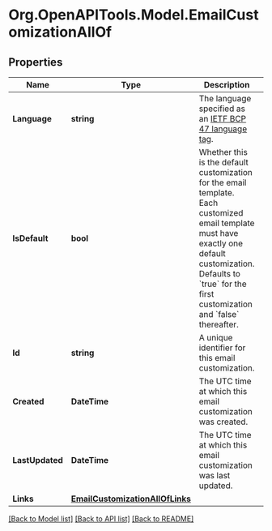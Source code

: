# Org.OpenAPITools.Model.EmailCustomizationAllOf

## Properties

Name | Type | Description | Notes
------------ | ------------- | ------------- | -------------
**Language** | **string** | The language specified as an [IETF BCP 47 language tag](https://datatracker.ietf.org/doc/html/rfc5646). | 
**IsDefault** | **bool** | Whether this is the default customization for the email template. Each customized email template must have exactly one default customization. Defaults to &#x60;true&#x60; for the first customization and &#x60;false&#x60; thereafter. | [optional] 
**Id** | **string** | A unique identifier for this email customization. | [optional] [readonly] 
**Created** | **DateTime** | The UTC time at which this email customization was created. | [optional] [readonly] 
**LastUpdated** | **DateTime** | The UTC time at which this email customization was last updated. | [optional] [readonly] 
**Links** | [**EmailCustomizationAllOfLinks**](EmailCustomizationAllOfLinks.md) |  | [optional] 

[[Back to Model list]](../README.md#documentation-for-models) [[Back to API list]](../README.md#documentation-for-api-endpoints) [[Back to README]](../README.md)


